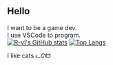 ## Hello
I want to be a game dev.  
I use VSCode to program.  
[![R-vl's GitHub stats](https://github-readme-stats.vercel.app/api?username=r-vanlangeveld&show_icons=true&theme=radical)](https://github.com/r-vanlangeveld/github-readme-stats)
[![Top Langs](https://github-readme-stats.vercel.app/api/top-langs/?username=r-vanlangeveld&layout=donut&theme=radical)](https://github.com/r-vanlangeveld/github-readme-stats)

I like cats ᓚᘏᗢ
<!--
**R-vanLangeveld/R-vanLangeveld** is a ✨ _special_ ✨ repository because its `README.md` (this file) appears on your GitHub profile.

Here are some ideas to get you started:

- 🔭 I’m currently working on ...
- 🌱 I’m currently learning ...
- 👯 I’m looking to collaborate on ...
- 🤔 I’m looking for help with ...
- 💬 Ask me about ...
- 📫 How to reach me: ...
- 😄 Pronouns: ...
- ⚡ Fun fact: ...
-->
